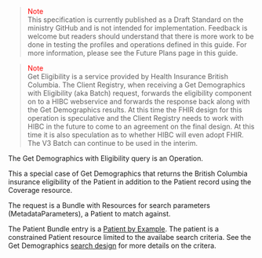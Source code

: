 ><span style="color:red">Note</span><br>This specification is currently published as a Draft Standard on the ministry GitHub and is not intended for implementation. Feedback is welcome but readers should understand that there is more work to be done in testing the profiles and operations defined in this guide. For more information, please see the Future Plans page in this guide.

><span style="color:red">Note</span><br>Get Eligibility is a service provided by Health Insurance British Columbia.  The Client Registry, when receiving a Get Demographics with Eligibility (aka Batch) request, forwards the eligibility component on to a HIBC webservice and forwards the response back along with the Get Demographics results.  At this time the FHIR design for this operation is speculative and the Client Registry needs to work with HIBC in the future to come to an agreement on the final design.  At this time it is also speculation as to whether HIBC will even adopt FHIR.  The V3 Batch can continue to be used in the interim.

The Get Demographics with Eligibility query is an Operation.  

This a special case of Get Demographics that returns the British Columbia insurance eligibility of the Patient in addition to the Patient record using the Coverage resource.

The request is a Bundle with Resources for search parameters (MetadataParameters), a Patient to match against.

The Patient Bundle entry is a [Patient by Example](StructureDefinition-bc-patient-by-example.html). The patient is a constrained Patient resource limited to the availabe search criteria. See the Get Demographics [search design](search.html#get-demographics-search) for more details on the critera.
